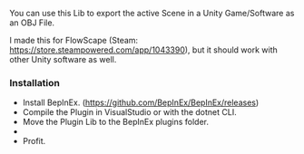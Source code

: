 You can use this Lib to export the active Scene in a Unity Game/Software as an OBJ File.

I made this for FlowScape (Steam: https://store.steampowered.com/app/1043390), but it should work with other Unity software as well.

### Installation
- Install BepInEx. (https://github.com/BepInEx/BepInEx/releases)
- Compile the Plugin in VisualStudio or with the dotnet CLI.
- Move the Plugin Lib to the BepInEx plugins folder.
-
- Profit.
